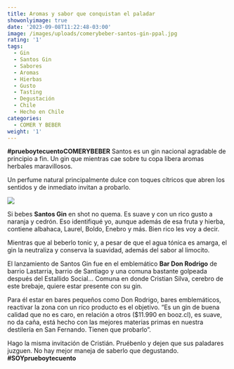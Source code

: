 ```yaml
---
title: Aromas y sabor que conquistan el paladar
showonlyimage: true
date: '2023-09-08T11:22:48-03:00'
image: /images/uploads/comerybeber-santos-gin-ppal.jpg
rating: '1'
tags:
  - Gin
  - Santos Gin
  - Sabores
  - Aromas
  - Hierbas
  - Gusto
  - Tasting
  - Degustación
  - Chile
  - Hecho en Chile
categories:
  - COMER Y BEBER
weight: '1'
---
```

**\#prueboytecuentoCOMERYBEBER** Santos es un gin nacional agradable de principio a fin. Un gin que mientras cae sobre tu copa libera aromas herbales maravillosos.

<!--more-->

Un perfume natural principalmente dulce con toques cítricos que abren los sentidos y de inmediato invitan a probarlo.



![](/images/uploads/comerybeber-santos-gin-ppal.jpg)

Si bebes **Santos Gin** en shot no quema. Es suave y con un rico gusto a naranja y cedrón. Eso identifiqué yo, aunque además de esa fruta y hierba, contiene albahaca, Laurel, Boldo, Enebro y más. Bien rico les voy a decir.



Mientras que al beberlo tonic y, a pesar de que el agua tónica es amarga, el gin la neutraliza y conserva la suavidad, además del sabor al limocito.



El lanzamiento de Santos Gin fue en el emblemático **Bar Don Rodrigo** de barrio Lastarria, barrio de Santiago y una comuna bastante golpeada después del Estallido Social... Comuna en donde Cristian Silva, cerebro de este brebaje, quiere estar presente con su gin.



Para él estar en bares pequeños como Don Rodrigo, bares emblemáticos, reactivar la zona con un rico producto es el objetivo. “Es un gin de buena calidad que no es caro, en relación a otros ($11.990 en booz.cl), es suave, no da caña, está hecho con las mejores materias primas en nuestra destilería en San Fernando. Tienen que probarlo”.



Hago la misma invitación de Cristián. Pruébenlo y dejen que sus paladares juzguen. No hay mejor maneja de saberlo que degustando. **\#SOYprueboytecuento**
